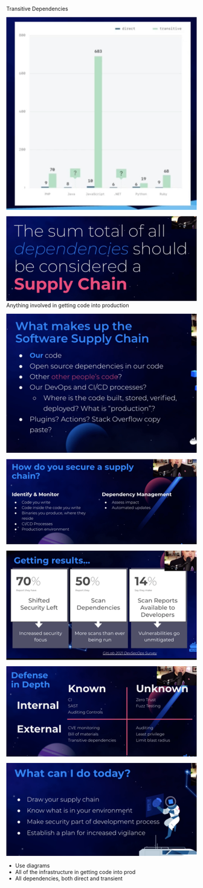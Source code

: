 Transitive Dependencies

![](images/2021-05-27-15-24-42.png)

![](images/2021-05-27-15-27-32.png)
Anything involved in getting code into production

![](images/2021-05-27-15-28-48.png)

![](images/2021-05-27-15-32-03.png)

![](images/2021-05-27-15-33-15.png)

![](images/2021-05-27-15-35-34.png)

![](images/2021-05-27-15-38-18.png)
- Use diagrams
- All of the infrastructure in getting code into prod
- All dependencies, both direct and transient
